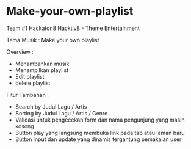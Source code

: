 # Make-your-own-playlist

Team #1 Hackaton8 Hacktiv8 - Theme Entertainment

Tema Musik : Make your own playlist

Overview :
- Menambahkan musik
- Menampilkan playlist
- Edit playlist
- delete playlist

Fitur Tambahan :
- Search by Judul Lagu / Artis
- Sorting by Judul Lagu / Artis / Genre
- Validasi untuk pengecekan form dan nama pengunjung yang masih kosong
- Button play yang langsung membuka link pada tab atau laman baru
- Button input dan update yang dinamis tergantung pemakaian user
